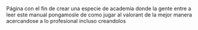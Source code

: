 Página con el fin de crear una especie de academia donde la gente entre a leer este manual pongamosle de como jugar al valorant de la mejor manera acercandose a lo profesional incluso creandolos
